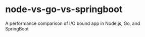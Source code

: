 # node-vs-go-vs-springboot
A performance comparison of I/O bound app in Node.js, Go, and SpringBoot
